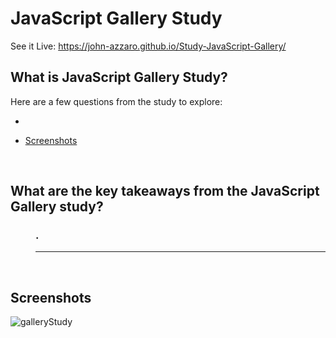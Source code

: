 # JavaScript Gallery Study
See it Live: https://john-azzaro.github.io/Study-JavaScript-Gallery/
<br>

## What is JavaScript Gallery Study?


Here are a few questions from the study to explore:

* [](#)

* [Screenshots](#Screenshots)
<br>

## What are the key takeaways from the JavaScript Gallery study?

<dl> 
<dd>

### .
----------


</dd>
</dl>

<br>

## Screenshots
![galleryStudy](https://user-images.githubusercontent.com/37447586/74215944-b9207800-4c57-11ea-8979-fb1f0690c65b.png)
